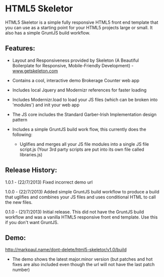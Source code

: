 
HTML5 Skeletor
========================

HTML5 Skeletor is a simple fully responsive HTML5 front end template that you can use as a starting point for your HTML5 projects large or small. It also has a simple GruntJS build workflow.


Features:
----------

* Layout and Responsiveness provided by Skeleton (A Beautiful Boilerplate for Responsive, Mobile-Friendly Development) - www.getskeleton.com

* Contains a cool, interactive demo Brokerage Counter web app

* Includes local Jquery and Modernizr references for faster loading

* Includes Modernizr.load to load your JS files (which can be broken into 'modules') and init your web app

* The JS core includes the Standard Garber-Irish Implementation design pattern

* Includes a simple GruntJS build work flow, this currently does the following:
  + Uglifies and merges all your JS file modules into a single JS file script.js (Your 3rd party scripts are put into its own file called libraries.js)


Release History:
----------
1.0.1 - (22/7/2013) Fixed incorrect demo url

1.0.0 - (22/7/2013) Added simple GruntJS build workflow to produce a build that uglifies and combines your JS files and uses conditional HTML to call the new files.

0.1.0 - (21/7/2013) Initial release. This did not have the GruntJS build workflow and was a vanilla HTML5 responsive front end template. Use this if you don't want GruntJS.


Demo:
----------
http://markpaul.name/dont-delete/html5-skeletor/v1.0/build
+ The demo shows the latest major.minor version (but patches and hot fixes are also included even though the url will not have the last patch number)